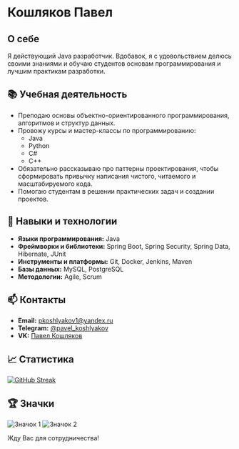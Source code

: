 # Кошляков Павел

## О себе
Я действующий Java разработчик. Вдобавок, я с удовольствием делюсь своими знаниями и обучаю студентов основам программирования и лучшим практикам разработки.

## 📚 Учебная деятельность
- Преподаю основы объектно-ориентированного программирования, алгоритмов и структур данных.
- Провожу курсы и мастер-классы по программированию:
  * Java
  * Python
  * C#
  * C++ 
- Обязательно рассказываю про паттерны проектирования, чтобы сформировать привычку написания чистого, читаемого и масштабируемого кода.
- Помогаю студентам в решении практических задач и создании проектов.

## 🔧 Навыки и технологии
- **Языки программирования:** Java
- **Фреймворки и библиотеки:** Spring Boot, Spring Security, Spring Data, Hibernate, JUnit
- **Инструменты и платформы:** Git, Docker, Jenkins, Maven
- **Базы данных:** MySQL, PostgreSQL
- **Методологии:** Agile, Scrum

## 📫 Контакты
- **Email:** [pkoshlyakov1@yandex.ru](pkoshlyakov1@yandex.ru)
- **Telegram:** [@pavel_koshlyakov](https://t.me/pavel_koshlyakov)
- **VK:** [Павел Кошляков](https://vk.com/id26570028)

## 📈 Статистика
[![GitHub Streak](http://github-readme-streak-stats.herokuapp.com?user=PavelKoshlyakov&theme=dark&background=000000)](https://git.io/streak-stats)

## 🏆 Значки
![Значок 1](https://img.shields.io/badge/Java-Expert-green)
![Значок 2](https://img.shields.io/badge/Teacher-Experienced-blue)

Жду Вас для сотрудничества!
<!--
**PavelKoshlyakov/PavelKoshlyakov** is a ✨ _special_ ✨ repository because its `README.md` (this file) appears on your GitHub profile.

Here are some ideas to get you started:

- 🔭 I’m currently working on ...
- 🌱 I’m currently learning ...
- 👯 I’m looking to collaborate on ...
- 🤔 I’m looking for help with ...
- 💬 Ask me about ...
- 📫 How to reach me: ...
- 😄 Pronouns: ...
- ⚡ Fun fact: ...
-->
